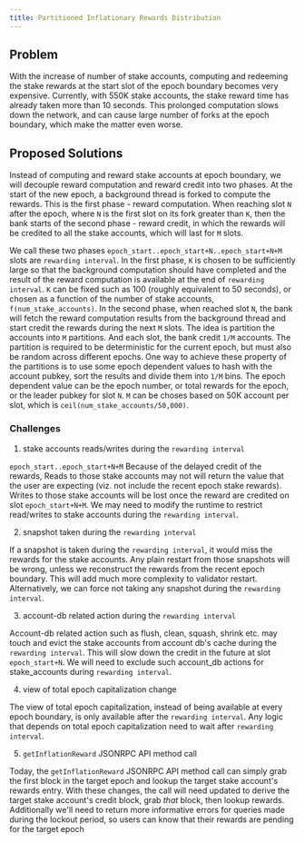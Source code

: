 ```yaml
---
title: Partitioned Inflationary Rewards Distribution
---
```


## Problem

With the increase of number of stake accounts, computing and redeeming the stake
rewards at the start slot of the epoch boundary becomes very expensive.
Currently, with 550K stake accounts, the stake reward time has already taken
more than 10 seconds. This prolonged computation slows down the network, and can
cause large number of forks at the epoch boundary, which make the matter even
worse.

## Proposed Solutions

Instead of computing and reward stake accounts at epoch boundary, we will
decouple reward computation and reward credit into two phases. At the start of
the new epoch, a background thread is forked to compute the rewards. This is the
first phase - reward computation. When reaching slot `N` after the epoch, where
`N` is the first slot on its fork greater than `K`, then the bank starts of the
second phase - reward credit, in which the rewards will be credited to all the
stake accounts, which will last for `M` slots.

We call these two phases `epoch_start..epoch_start+N..epoch_start+N+M` slots are
`rewarding interval`. In the first phase, `K` is chosen to be sufficiently large
so that the background computation should have completed and the result of the
reward computation is available at the end of `rewarding interval`. `K` can be
fixed such as 100 (roughly equivalent to 50 seconds), or chosen as a function of
the number of stake accounts, `f(num_stake_accounts)`. In the second phase, when
reached slot `N`, the bank will fetch the reward computation results from the
background thread and start credit the rewards during the next `M` slots. The
idea is partition the accounts into `M` partitions. And each slot, the bank
credit `1/M` accounts. The partition is required to be deterministic for the
current epoch, but must also be random across different epochs. One way to
achieve these property of the partitions is to use some epoch dependent values
to hash with the account pubkey, sort the results and divide them into `1/M`
bins. The epoch dependent value can be the epoch number, or total rewards for
the epoch, or the leader pubkey for slot `N`. `M` can be choses based on 50K
account per slot, which is `ceil(num_stake_accounts/50,000)`.

### Challenges

1. stake accounts reads/writes during the `rewarding interval`

`epoch_start..epoch_start+N+M` Because of the delayed credit of the rewards,
Reads to those stake accounts may not will return the value that the user are
expecting (viz. not include the recent epoch stake rewards). Writes to those
stake accounts will be lost once the reward are credited on slot
`epoch_start+N+M`. We may need to modify the runtime to restrict read/writes to
stake accounts during the `rewarding interval`.

2. snapshot taken during the `rewarding interval`

If a snapshot is taken during the `rewarding interval`, it would miss the
rewards for the stake accounts. Any plain restart from those snapshots will be
wrong, unless we reconstruct the rewards from the recent epoch boundary. This
will add much more complexity to validator restart. Alternatively, we can force
not taking any snapshot during the `rewarding interval`.

3. account-db related action during the `rewarding interval`

Account-db related action such as flush, clean, squash, shrink etc. may touch
and evict the stake accounts from account db's cache during the `rewarding
interval`. This will slow down the credit in the future at slot `epoch_start+N`.
We will need to exclude such account_db actions for stake_accounts during
`rewarding interval`.

4. view of total epoch capitalization change

The view of total epoch capitalization, instead of being available at every
epoch boundary, is only available after the `rewarding interval`. Any logic that
depends on total epoch capitalization need to wait after `rewarding interval`.

5. `getInflationReward` JSONRPC API method call

Today, the `getInflationReward` JSONRPC API method call can simply grab the first block in the target epoch and lookup the target stake account's rewards entry.  With these changes, the call will need updated to derive the target stake account's credit block, grab _that_ block, then lookup rewards.  Additionally we'll need to return more informative errors for queries made during the lockout period, so users can know that their rewards are pending for the target epoch